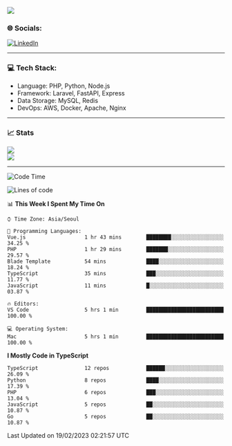 <!--[![](https://visitcount.itsvg.in/api?id=jin-wk&icon=7&color=12)](https://visitcount.itsvg.in)-->
<!--[![Hits](https://hits.seeyoufarm.com/api/count/incr/badge.svg?url=https%3A%2F%2Fgithub.com%2Fjin-wk&count_bg=%235F625C&title_bg=%23555555&icon=github.svg&icon_color=%23E7E7E7&title=Hits&edge_flat=false)](https://hits.seeyoufarm.com)-->
![](https://komarev.com/ghpvc/?username=jin-wk&color=lightgrey&style=for-the-badge)

### 🌐 Socials:
[![LinkedIn](https://img.shields.io/badge/LinkedIn-%230077B5.svg?logo=linkedin&logoColor=white)](https://linkedin.com/in/jinwook-lee-242625241) 

---

### 💻 Tech Stack:
  - Language: PHP, Python, Node.js
  - Framework: Laravel, FastAPI, Express
  - Data Storage: MySQL, Redis
  - DevOps: AWS, Docker, Apache, Nginx

---

### 📈 Stats
![](https://github-readme-stats.vercel.app/api?username=jin-wk&theme=dark&hide_border=true&include_all_commits=true&count_private=true)<br/>
![](https://github-readme-streak-stats.herokuapp.com/?user=jin-wk&theme=dark&hide_border=true)<br/>

---

<!--START_SECTION:waka-->
![Code Time](http://img.shields.io/badge/Code%20Time-385%20hrs%2024%20mins-blue)

![Lines of code](https://img.shields.io/badge/From%20Hello%20World%20I%27ve%20Written-540%20Thousand%20lines%20of%20code-blue)

📊 **This Week I Spent My Time On** 

```text
⌚︎ Time Zone: Asia/Seoul

💬 Programming Languages: 
Vue.js                   1 hr 43 mins        ████████░░░░░░░░░░░░░░░░░   34.25 % 
PHP                      1 hr 29 mins        ███████░░░░░░░░░░░░░░░░░░   29.57 % 
Blade Template           54 mins             ████░░░░░░░░░░░░░░░░░░░░░   18.24 % 
TypeScript               35 mins             ███░░░░░░░░░░░░░░░░░░░░░░   11.77 % 
JavaScript               11 mins             █░░░░░░░░░░░░░░░░░░░░░░░░   03.87 % 

🔥 Editors: 
VS Code                  5 hrs 1 min         █████████████████████████   100.00 % 

💻 Operating System: 
Mac                      5 hrs 1 min         █████████████████████████   100.00 % 

```

**I Mostly Code in TypeScript** 

```text
TypeScript               12 repos            ██████░░░░░░░░░░░░░░░░░░░   26.09 % 
Python                   8 repos             ████░░░░░░░░░░░░░░░░░░░░░   17.39 % 
PHP                      6 repos             ███░░░░░░░░░░░░░░░░░░░░░░   13.04 % 
JavaScript               5 repos             ██░░░░░░░░░░░░░░░░░░░░░░░   10.87 % 
Go                       5 repos             ██░░░░░░░░░░░░░░░░░░░░░░░   10.87 % 

```



 Last Updated on 19/02/2023 02:21:57 UTC
<!--END_SECTION:waka-->
